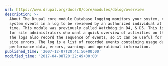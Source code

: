 ```yaml
---
url: https://www.drupal.org/docs/8/core/modules/dblog/overview
description: >-
  About The Drupal core module Database logging monitors your system, capturing
  system events in a log to be reviewed by an authorized individual at a later
  time. This module was previously called Watchdog in D4, & D5. This is useful
  for site administrators who want a quick overview of activities on their site.
  The logs also record the sequence of events, so it can be useful for debugging
  site errors. The log is a list of recorded events containing usage data,
  performance data, errors, warnings and operational information.
published_time: '2007-12-07T20:41:56+00:00'
modified_time: '2017-04-08T20:22:49+00:00'
---
```


